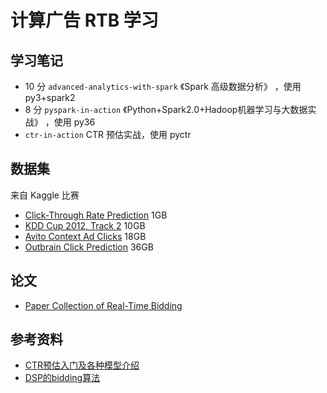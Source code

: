# 计算广告 RTB 学习

## 学习笔记

+ 10 分 `advanced-analytics-with-spark` 《Spark 高级数据分析》 ，使用 py3+spark2
+ 8 分 `pyspark-in-action` 《Python+Spark2.0+Hadoop机器学习与大数据实战》 ，使用 py36
+ `ctr-in-action` CTR 预估实战，使用 pyctr


## 数据集

来自 Kaggle 比赛

+ [Click-Through Rate Prediction](https://www.kaggle.com/c/avazu-ctr-prediction/data) 1GB
+ [KDD Cup 2012, Track 2](https://www.kaggle.com/c/kddcup2012-track2/data) 10GB
+ [Avito Context Ad Clicks](https://www.kaggle.com/c/avito-context-ad-clicks/data) 18GB
+ [Outbrain Click Prediction](https://www.kaggle.com/c/outbrain-click-prediction/data) 36GB

## 论文

+ [Paper Collection of Real-Time Bidding](https://github.com/wnzhang/rtb-papers)

## 参考资料

+ [CTR预估入门及各种模型介绍](https://www.mayi888.com/archives/54482)
+ [DSP的bidding算法](http://www.huxmarket.com/detail/2966)